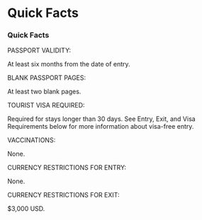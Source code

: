 # Quick Facts

### Quick Facts

PASSPORT VALIDITY:

At least six months from the date of entry.

BLANK PASSPORT PAGES:

At least two blank pages.

TOURIST VISA REQUIRED:

Required for stays longer than 30 days. See Entry, Exit, and Visa Requirements below for more information about visa-free entry.

VACCINATIONS:

None.

CURRENCY RESTRICTIONS FOR ENTRY:

None.

CURRENCY RESTRICTIONS FOR EXIT:

$3,000 USD.